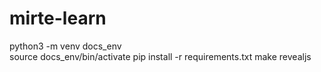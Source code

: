 # mirte-learn

python3 -m venv docs_env                             
source docs_env/bin/activate
pip install -r requirements.txt
make revealjs